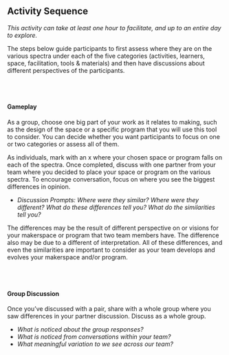 ## Activity Sequence
*This activity can take at least one hour to facilitate, and up to an entire day to explore.*

The steps below guide participants to first assess where they are on the various spectra under each of the five categories (activities, learners, space, facilitation, tools & materials) and then have discussions about different perspectives of the participants.

<br/><br/>
#### Gameplay
As a group, choose one big part of your work as it relates to making, such as the design of the space or a specific program that you will use this tool to consider. You can decide whether you want participants to focus on one or two categories or assess all of them. 

As individuals, mark with an x where your chosen space or program falls on each of the spectra. Once completed, discuss with one partner from your team where you decided to place your space or program on the various spectra. To encourage conversation, focus on where you see the biggest differences in opinion. 
* *Discussion Prompts: Where were they similar? Where were they different? What do these differences tell you? What do the similarities tell you?* 

The differences may be the result of different perspective on or visions for your makerspace or program that two team members have. The difference also may be due to a different of interpretation. All of these differences, and even the similarities are important to consider as your team develops and evolves your makerspace and/or program. 

<br/><br/>
#### Group Discussion
Once you’ve discussed with a pair, share with a whole group where you saw differences in your partner discussion. Discuss as a whole group.
* *What is noticed about the group responses?*
* *What is noticed from conversations within your team?* 
* *What meaningful variation to we see across our team?*
